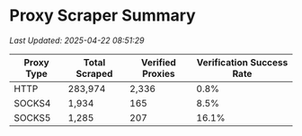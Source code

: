 # Proxy Scraper Summary

_Last Updated: 2025-04-22 08:51:29_

| Proxy Type | Total Scraped | Verified Proxies | Verification Success Rate |
|------------|--------------|------------------|--------------------------|
| HTTP | 283,974 | 2,336 | 0.8% |
| SOCKS4 | 1,934 | 165 | 8.5% |
| SOCKS5 | 1,285 | 207 | 16.1% |
